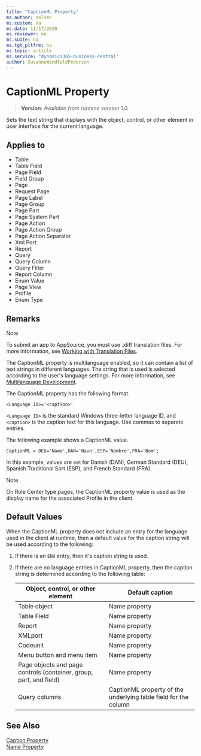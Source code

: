 ```yaml
---
title: "CaptionML Property"
ms.author: solsen
ms.custom: na
ms.date: 11/17/2020
ms.reviewer: na
ms.suite: na
ms.tgt_pltfrm: na
ms.topic: article
ms.service: "dynamics365-business-central"
author: SusanneWindfeldPedersen
---
```

[//]: # (START>DO_NOT_EDIT)
[//]: # (IMPORTANT:Do not edit any of the content between here and the END>DO_NOT_EDIT.)
[//]: # (Any modifications should be made in the .xml files in the ModernDev repo.)
# CaptionML Property
> **Version**: _Available from runtime version 1.0._

Sets the text string that displays with the object, control, or other element in user interface for the current language.

## Applies to
-   Table
-   Table Field
-   Page Field
-   Field Group
-   Page
-   Request Page
-   Page Label
-   Page Group
-   Page Part
-   Page System Part
-   Page Action
-   Page Action Group
-   Page Action Separator
-   Xml Port
-   Report
-   Query
-   Query Column
-   Query Filter
-   Report Column
-   Enum Value
-   Page View
-   Profile
-   Enum Type

[//]: # (IMPORTANT: END>DO_NOT_EDIT)
## Remarks  
> [!NOTE]  
> To submit an app to AppSource, you must use .xliff translation files. For more information, see [Working with Translation Files](../devenv-work-with-translation-files.md).

The CaptionML property is multilanguage enabled, so it can contain a list of text strings in different languages. The string that is used is selected according to the user's language settings. For more information, see [Multilanguage Development](../devenv-multilanguage-development.md).  

The CaptionML property has the following format.  

 `<Language ID>='<caption>'`

 `<Language ID>` is the standard Windows three-letter language ID, and `<caption>` is the caption text for this language. Use commas to separate entries.  

 The following example shows a CaptionML value.  

 `CaptionML = DEU='Name',DAN='Navn',ESP='Nombre',FRA='Nom';`

In this example, values are set for Danish (DAN), German Standard (DEU), Spanish Traditional Sort (ESP), and French Standard (FRA).  

> [!NOTE]  
>  On Role Center type pages, the CaptionML property value is used as the display name for the associated Profile in the client.

## Default Values

When the CaptionML property does not include an entry for the language used in the client at runtime, then a default value for the caption string will be used according to the following: 

1. If there is an `ENU` entry, then it's caption string is used. 
2. If there are no language entries in CaptionML property, then the caption string is determined according to the following table:

    |Object, control, or other element|Default caption|  
    |---------------------------------|---------------|  
    |Table object|Name property|  
    |Table Field|Name property|  
    |Report|Name property|  
    |XMLport|Name property|  
    |Codeunit|Name property|  
    |Menu button and menu item|Name property|  
    |Page objects and page controls (container, group, part, and field)|Name property| |Query objects|Name property|  
    |Query columns|CaptionML property of the underlying table field for the column|  

## See Also  
 [Caption Property](devenv-caption-property.md)   
 [Name Property](devenv-name-property.md)

